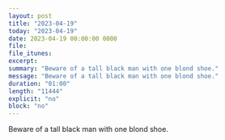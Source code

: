 ```yaml
---
layout: post
title: "2023-04-19"
today: "2023-04-19"
date: 2023-04-19 00:00:00 0000
file:
file_itunes:
excerpt:
summary: "Beware of a tall black man with one blond shoe."
message: "Beware of a tall black man with one blond shoe."
duration: "01:00"
length: "11444"
explicit: "no"
block: "no"
---
```

Beware of a tall black man with one blond shoe.

